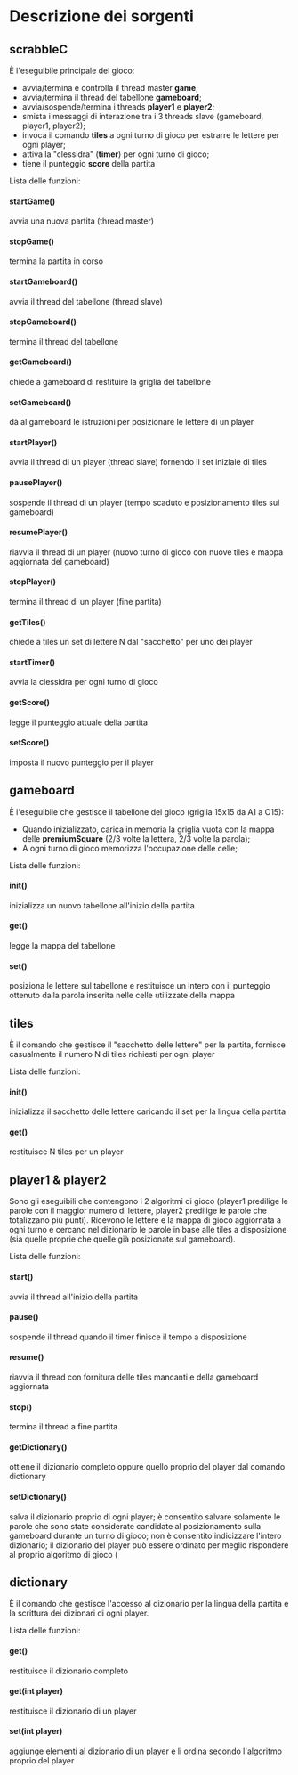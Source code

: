 # Descrizione dei sorgenti

## scrabbleC
È l'eseguibile principale del gioco:
-  avvia/termina e controlla il thread master **game**;
-  avvia/termina il thread del tabellone **gameboard**;
-  avvia/sospende/termina i threads **player1** e **player2**;
-  smista i messaggi di interazione tra i 3 threads slave (gameboard, player1, player2);
-  invoca il comando **tiles** a ogni turno di gioco per estrarre le lettere per ogni player;
-  attiva la "clessidra" (**timer**) per ogni turno di gioco;
-  tiene il punteggio **score** della partita

Lista delle funzioni:
#### startGame()
avvia una nuova partita (thread master)
#### stopGame()
termina la partita in corso
#### startGameboard()
avvia il thread del tabellone (thread slave)
#### stopGameboard()
termina il thread del tabellone
#### getGameboard()
chiede a gameboard di restituire la griglia del tabellone
#### setGameboard()
dà al gameboard le istruzioni per posizionare le lettere di un player
#### startPlayer()
avvia il thread di un player (thread slave) fornendo il set iniziale di tiles
#### pausePlayer()
sospende il thread di un player (tempo scaduto e posizionamento tiles sul gameboard)
#### resumePlayer()
riavvia il thread di un player (nuovo turno di gioco con nuove tiles e mappa aggiornata del gameboard)
#### stopPlayer()
termina il thread di un player (fine partita)
#### getTiles()
chiede a tiles un set di lettere N dal "sacchetto" per uno dei player
#### startTimer()
avvia la clessidra per ogni turno di gioco
#### getScore()
legge il punteggio attuale della partita
#### setScore()
imposta il nuovo punteggio per il player

## gameboard
È l'eseguibile che gestisce il tabellone del gioco (griglia 15x15 da A1 a O15):
-  Quando inizializzato, carica in memoria la griglia vuota con la mappa delle **premiumSquare** (2/3 volte la lettera, 2/3 volte la parola);
-  A ogni turno di gioco memorizza l'occupazione delle celle;

Lista delle funzioni:
#### init()
inizializza un nuovo tabellone all'inizio della partita
#### get()
legge la mappa del tabellone
#### set()
posiziona le lettere sul tabellone e restituisce un intero con il punteggio ottenuto dalla parola inserita nelle celle utilizzate della mappa

## tiles
È il comando che gestisce il "sacchetto delle lettere" per la partita, fornisce casualmente il numero N di tiles richiesti per ogni player

Lista delle funzioni:
#### init()
inizializza il sacchetto delle lettere caricando il set per la lingua della partita
#### get()
restituisce N tiles per un player

## player1 & player2
Sono gli eseguibili che contengono i 2 algoritmi di gioco (player1 predilige le parole con il maggior numero di lettere, player2 predilige le parole che totalizzano più punti). Ricevono le lettere e la mappa di gioco aggiornata a ogni turno e cercano nel dizionario le parole in base alle tiles a disposizione (sia quelle proprie che quelle già posizionate sul gameboard).

Lista delle funzioni:
#### start()
avvia il thread all'inizio della partita
#### pause()
sospende il thread quando il timer finisce il tempo a disposizione
#### resume()
riavvia il thread con fornitura delle tiles mancanti e della gameboard aggiornata 
#### stop()
termina il thread a fine partita
#### getDictionary()
ottiene il dizionario completo oppure quello proprio del player dal comando dictionary
#### setDictionary()
salva il dizionario proprio di ogni player; è consentito salvare solamente le parole che sono state considerate candidate al posizionamento sulla gameboard durante un turno di gioco; non è consentito indicizzare l'intero dizionario; il dizionario del player può essere ordinato per meglio rispondere al proprio algoritmo di gioco (

## dictionary
È il comando che gestisce l'accesso al dizionario per la lingua della partita e la scrittura dei dizionari di ogni player.

Lista delle funzioni:
#### get()
restituisce il dizionario completo
#### get(int player)
restituisce il dizionario di un player
#### set(int player)
aggiunge elementi al dizionario di un player e li ordina secondo l'algoritmo proprio del player
